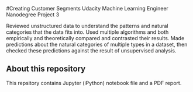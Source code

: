 #Creating Customer Segments
Udacity Machine Learning Engineer Nanodegree Project 3

Reviewed unstructured data to understand the patterns and natural categories that the data fits into. 
Used multiple algorithms and both empirically and theoretically compared and contrasted their results. 
Made predictions about the natural categories of multiple types in a dataset, 
then checked these predictions against the result of unsupervised analysis.

## About this repository
This repsitory contains Jupyter (iPython) notebook file and a PDF report.
